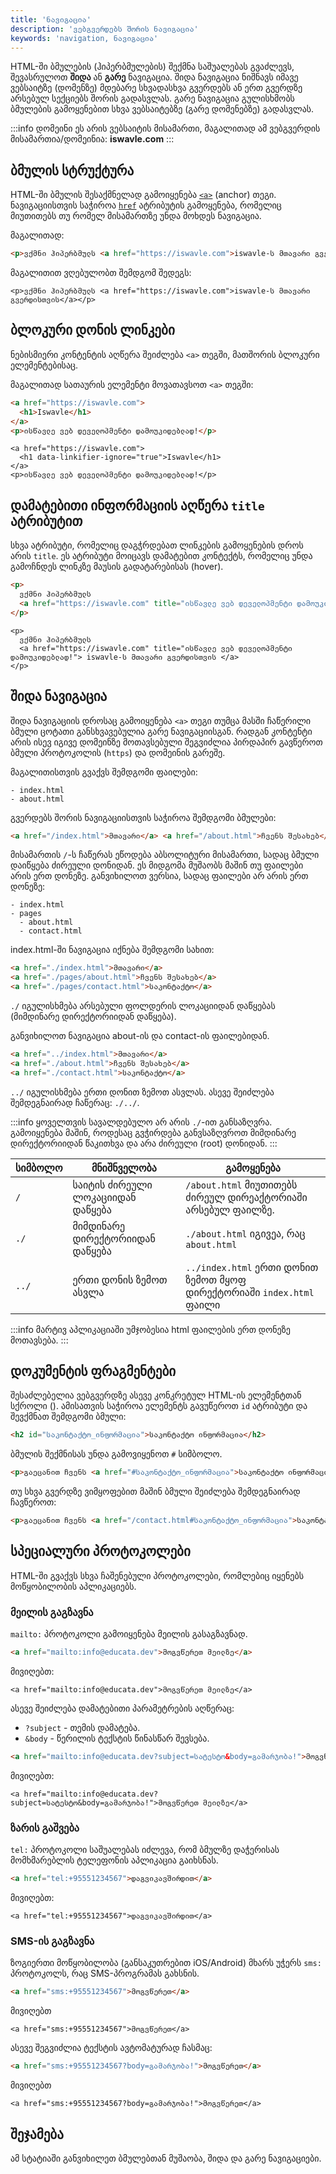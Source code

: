 ```yaml
---
title: 'ნავიგაცია'
description: 'ვებგვერდებს შორის ნავიგაცია'
keywords: 'navigation, ნავიგაცია'
---
```


HTML-ში ბმულების (ჰიპერბმულების) შექმნა საშუალებას გვაძლევს, შევასრულოთ **შიდა** ან **გარე** ნავიგაცია.
შიდა ნავიგაცია ნიშნავს იმავე ვებსაიტზე (დომენზე) მდებარე სხვადასხვა გვერდებს ან ერთ გვერდზე არსებულ სექციებს შორის გადასვლას.
გარე ნავიგაცია გულისხმობს ბმულების გამოყენებით სხვა ვებსაიტებზე (გარე დომენებზე) გადასვლას.

:::info
დომეინი ეს არის ვებსაიტის მისამართი, მაგალითად ამ ვებგვერდის მისამართია/დომეინია: **iswavle.com**
:::

## ბმულის სტრუქტურა

HTML-ში ბმულის შესაქმნელად გამოიყენება [`<a>`](https://developer.mozilla.org/en-US/docs/Web/HTML/Element/a) (anchor) თეგი.
ნავიგაციისთვის საჭიროა [`href`](https://developer.mozilla.org/en-US/docs/Web/HTML/Element/a#href) ატრიბუტის გამოყენება,
რომელიც მიუთითებს თუ რომელ მისამართზე უნდა მოხდეს ნავიგაცია.

მაგალითად:

```html
<p>ვქმნი ჰიპერბმულს <a href="https://iswavle.com">iswavle-ს მთავარი გვერდისთვის</a></p>
```

მაგალითით ვღებულობთ შემდგომ შედეგს:

```preview
<p>ვქმნი ჰიპერბმულს <a href="https://iswavle.com">iswavle-ს მთავარი გვერდისთვის</a></p>
```

## ბლოკური დონის ლინკები

ნებისმიერი კონტენტის აღწერა შეიძლება `<a>` თეგში, მათშორის ბლოკური ელემენტებისაც.

მაგალითად სათაურის ელემენტი მოვათავსოთ `<a>` თეგში:

```html
<a href="https://iswavle.com">
  <h1>Iswavle</h1>
</a>
<p>ისწავლე ვებ დეველოპმენტი დამოუკიდებლად!</p>
```

```preview
<a href="https://iswavle.com">
  <h1 data-linkifier-ignore="true">Iswavle</h1>
</a>
<p>ისწავლე ვებ დეველოპმენტი დამოუკიდებლად!</p>
```

## დამატებითი ინფორმაციის აღწერა `title` ატრიბუტით

სხვა ატრიბუტი, რომელიც დაგჭრდებათ ლინკების გამოყენების დროს არის `title`. ეს ატრიბუტი მოიცავს
დამატებით კონტექტს, რომელიც უნდა გამოჩნდეს ლინკზე მაუსის გადატარებისას (hover).

```html
<p>
  ვქმნი ჰიპერბმულს
  <a href="https://iswavle.com" title="ისწავლე ვებ დეველოპმენტი დამოუკიდებლად!"> iswavle-ს მთავარი გვერდისთვის </a>
</p>
```

```preview
<p>
  ვქმნი ჰიპერბმულს
  <a href="https://iswavle.com" title="ისწავლე ვებ დეველოპმენტი დამოუკიდებლად!"> iswavle-ს მთავარი გვერდისთვის </a>
</p>
```

## შიდა ნავიგაცია

შიდა ნავიგაციის დროსაც გამოიყენება `<a>` თეგი თუმცა მასში ჩაწერილი ბმული ცოტათი განსხვავებულია გარე ნავიგაციისგან.
რადგან კონტენტი არის ისევ იგივე დომეინზე მოთავსებული შეგვიძლია პირდაპირ გავწეროთ ბმული პროტოკოლის (`https`) და დომეინის გარეშე.

მაგალითისთვის გვაქვს შემდგომი ფაილები:

```
- index.html
- about.html
```

გვერდებს შორის ნავიგაციისთვის საჭიროა შემდგომი ბმულები:

```html
<a href="/index.html">მთავარი</a> <a href="/about.html">ჩვენს შესახებ</a>
```

მისამართის `/`-ს ჩაწერას ეწოდება აბსოლიტური მისამართი, სადაც ბმული დაიწყება ძირეული დონიდან.
ეს მიდგომა მუშაობს მაშინ თუ ფაილები არის ერთ დონეზე. განვიხილოთ ვერსია, სადაც ფაილები არ არის ერთ დონეზე:

```
- index.html
- pages
  - about.html
  - contact.html
```

index.html-ში ნავიგაცია იქნება შემდგომი სახით:

```html
<a href="./index.html">მთავარი</a>
<a href="./pages/about.html">ჩვენს შესახებ</a>
<a href="./pages/contact.html">საკონტაქტო</a>
```

`./` იგულისხმება არსებული ფოლდერის ლოკაციიდან დაწყებას (მიმდინარე დირექტორიიდან დაწყება).

განვიხილოთ ნავიგაცია about-ის და contact-ის ფაილებიდან.

```html
<a href="../index.html">მთავარი</a>
<a href="./about.html">ჩვენს შესახებ</a>
<a href="./contact.html">საკონტაქტო</a>
```

`../` იგულისხმება ერთი დონით ზემოთ ასვლას. ასევე შეიძლება შემდეგნაირად ჩაწერაც: `./../`.

:::info
ყოველთვის სავალდებულო არ არის `./`-ით განსაზღვრა. გამოიყენება მაშინ, როდესაც გვჭირდება განვსაზღვროთ
მიმდინარე დირექტორიიდან წაკითხვა და არა ძირეული (root) დონიდან.
:::

| სიმბოლო | მნიშნველობა                       | გამოყენება                                                            |
| ------- | --------------------------------- | --------------------------------------------------------------------- |
| `/`     | საიტის ძირეული ლოკაციიდან დაწყება | `/about.html` მიუთითებს ძირეულ დირეაქტორიაში არსებულ ფაილზე.          |
| `./`    | მიმდინარე დირექტორიიდან დაწყება   | `./about.html` იგივეა, რაც `about.html`                               |
| `../`   | ერთი დონის ზემოთ ასვლა            | `../index.html` ერთი დონით ზემოთ მყოფ დირექტორიაში `index.html` ფაილი |

:::info
მარტივ აპლიკაციაში უმჯობესია html ფაილების ერთ დონეზე მოთავსება.
:::

<!-- TODO: გვჭირდება ამ ეტაპზე absolute vs relative ფეთების უფრო დეტალურად ახსნა? -->

## დოკუმენტის ფრაგმენტები

შესაძლებელია ვებგვერდზე ასევე კონკრეტულ HTML-ის ელემენტთან სქროლი (<!-- TODO: სქროლის ნაცვლად სხვა რა შეიძლება ჩავწეროთ? -->).
ამისათვის საჭიროა ელემენტს გავუწეროთ `id` ატრიბუტი და შევქმნათ შემდგომი ბმული:

```html
<h2 id="საკონტაქტო_ინფორმაცია">საკონტაქტო ინფორმაცია</h2>
```

ბმულის შექმნისას უნდა გამოვიყენოთ `#` სიმბოლო.

```html
<p>გაეცანით ჩვენს <a href="#საკონტაქტო_ინფორმაცია">საკონტაქტო ინფორმაციას</a></p>
```

თუ სხვა გვერდზე ვიმყოფებით მაშინ ბმული შეიძლება შემდეგნაირად ჩავწეროთ:

```html
<p>გაეცანით ჩვენს <a href="/contact.html#საკონტაქტო_ინფორმაცია">საკონტაქტო ინფორმაციას</a></p>
```

## სპეციალური პროტოკოლები

HTML-ში გვაქვს სხვა ჩაშენებული პროტოკოლები, რომლებიც იყენებს მოწყობილობის აპლიკაციებს.

### მეილის გაგზავნა

`mailto:` პროტოკოლი გამოიყენება მეილის გასაგზავნად.

```html
<a href="mailto:info@educata.dev">მოგვწერეთ მეილზე</a>
```

მივიღებთ:

```preview
<a href="mailto:info@educata.dev">მოგვწერეთ მეილზე</a>
```

ასევე შეიძლება დამატებითი პარამეტრების აღწერაც:

- `?subject` - თემის დამატება.
- `&body` - წერილის ტექსტის წინასწარ შევსება.

```html
<a href="mailto:info@educata.dev?subject=სატესტო&body=გამარჯობა!">მოგვწერეთ მეილზე</a>
```

მივიღებთ:

```preview
<a href="mailto:info@educata.dev?subject=სატესტო&body=გამარჯობა!">მოგვწერეთ მეილზე</a>
```

### ზარის გაშვება

`tel:` პროტოკოლი საშუალებას იძლევა, რომ ბმულზე დაჭერისას მომხმარებლის ტელეფონის აპლიკაცია გაიხსნას.

```html
<a href="tel:+95551234567">დაგვიკავშირდით</a>
```

მივიღებთ:

```preview
<a href="tel:+95551234567">დაგვიკავშირდით</a>
```

### SMS-ის გაგზავნა

ზოგიერთი მოწყობილობა (განსაკუთრებით iOS/Android) მხარს უჭერს `sms:` პროტოკოლს, რაც SMS-პროგრამას გახსნის.

```html
<a href="sms:+95551234567">მოგვწერეთ</a>
```

მივიღებთ

```preview
<a href="sms:+95551234567">მოგვწერეთ</a>
```

ასევე შეგვიძლია ტექსტის ავტომატურად ჩასმაც:

```html
<a href="sms:+95551234567?body=გამარჯობა!">მოგვწერეთ</a>
```

მივიღებთ

```preview
<a href="sms:+95551234567?body=გამარჯობა!">მოგვწერეთ</a>
```

## შეჯამება

ამ სტატიაში განვიხილეთ ბმულებთან მუშაობა, შიდა და გარე ნავიგაციები.
